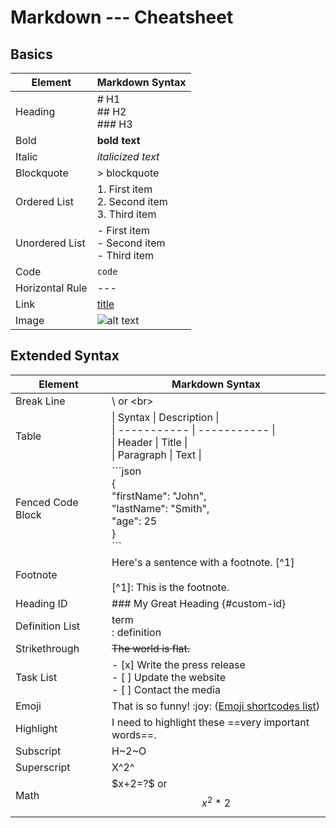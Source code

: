 # Markdown --- Cheatsheet

## Basics

| Element         | Markdown Syntax                                  |
| --------------- | ------------------------------------------------ |
| Heading         | # H1<br>## H2<br>### H3                          |
| Bold            | **bold text**                                    |
| Italic          | *italicized text*                                |
| Blockquote      | > blockquote                                     |
| Ordered List    | 1. First item<br>2. Second item<br>3. Third item |
| Unordered List  | - First item<br>- Second item<br>- Third item    |
| Code            | `code`                                           |
| Horizontal Rule | ---                                              |
| Link            | [title](https://www.example.com)                 |
| Image           | ![alt text](https://bin.xengee.lol/0NwU.jpg)     |

## Extended Syntax

| Element           | Markdown Syntax                                                                                                     |
| ----------------- | ------------------------------------------------------------------------------------------------------------------- |
| Break Line        | \ or \<br>                                                                                                          |
| Table             | \| Syntax \| Description \|<br>\| ----------- \| ----------- \|<br>\| Header \| Title \|<br>\| Paragraph \| Text \| |
| Fenced Code Block | \```json <br>{<br>  "firstName": "John",<br>  "lastName": "Smith",<br>  "age": 25<br>}<br>\```                      |
| Footnote          | Here's a sentence with a footnote. [\^1]<br><br>[\^1]: This is the footnote.                                        |
| Heading ID        | ### My Great Heading {#custom-id}                                                                                   |
| Definition List   | term<br>: definition                                                                                                |
| Strikethrough     | ~~The world is flat.~~                                                                                              |
| Task List         | - [x] Write the press release<br>- [ ] Update the website<br>- [ ] Contact the media                                |
| Emoji             | That is so funny! \:joy: ([Emoji shortcodes list](https://gist.github.com/rxaviers/7360908))                        |
| Highlight         | I need to highlight these \==very important words==.                                                                |
| Subscript         | H~2~O                                                                                                               |
| Superscript       | X^2^                                                                                                                |
| Math              | \$x+2=?$ or $$x^2*2$$                                                                                               |
